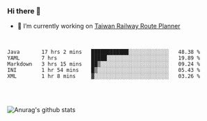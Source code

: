 ### Hi there 👋

- 🔭 I’m currently working on [Taiwan Railway Route Planner](https://github.com/Taiwan-Railway-Route-Planner)

<br/>

<!--START_SECTION:waka-->
```text
Java       17 hrs 2 mins   ████████████░░░░░░░░░░░░░   48.38 % 
YAML       7 hrs           █████░░░░░░░░░░░░░░░░░░░░   19.89 % 
Markdown   3 hrs 15 mins   ██▒░░░░░░░░░░░░░░░░░░░░░░   09.24 % 
INI        1 hr 54 mins    █▒░░░░░░░░░░░░░░░░░░░░░░░   05.43 % 
XML        1 hr 8 mins     ▓░░░░░░░░░░░░░░░░░░░░░░░░   03.26 % 
```
<!--END_SECTION:waka-->

<br/>
<br/>

![Anurag's github stats](https://github-readme-stats.vercel.app/api?username=DepickereSven&show_icons=true&theme=tokyonight)



<!--
**DepickereSven/DepickereSven** is a ✨ _special_ ✨ repository because its `README.md` (this file) appears on your GitHub profile.

Here are some ideas to get you started:

- 🔭 I’m currently working on ...
- 🌱 I’m currently learning ...
- 👯 I’m looking to collaborate on ...
- 🤔 I’m looking for help with ...
- 💬 Ask me about ...
- 📫 How to reach me: ...
- 😄 Pronouns: ...
- ⚡ Fun fact: ...
-->
